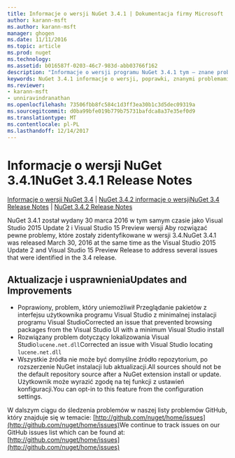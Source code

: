 ```yaml
---
title: Informacje o wersji NuGet 3.4.1 | Dokumentacja firmy Microsoft
author: karann-msft
ms.author: karann-msft
manager: ghogen
ms.date: 11/11/2016
ms.topic: article
ms.prod: nuget
ms.technology: 
ms.assetid: b016587f-0203-46c7-983d-abb03766f162
description: "Informacje o wersji programu NuGet 3.4.1 tym — znane problemy, poprawki, dodatkowe funkcje i dcr."
keywords: NuGet 3.4.1 informacje o wersji, poprawki, znanymi problemami, nowe funkcje, dcr
ms.reviewer:
- karann-msft
- unniravindranathan
ms.openlocfilehash: 73506fbb8fc584c1d3ff3ea30b1c3d5dec09319a
ms.sourcegitcommit: d0ba99bfe019b779b75731bafdca8a37e35ef0d9
ms.translationtype: MT
ms.contentlocale: pl-PL
ms.lasthandoff: 12/14/2017
---
```

# <a name="nuget-341-release-notes"></a><span data-ttu-id="e1276-104">Informacje o wersji NuGet 3.4.1</span><span class="sxs-lookup"><span data-stu-id="e1276-104">NuGet 3.4.1 Release Notes</span></span>

<span data-ttu-id="e1276-105">[Informacje o wersji NuGet 3.4](../release-notes/nuget-3.4.md) | [NuGet 3.4.2 informacje o wersji](../release-notes/nuget-3.4.2.md)</span><span class="sxs-lookup"><span data-stu-id="e1276-105">[NuGet 3.4 Release Notes](../release-notes/nuget-3.4.md) | [NuGet 3.4.2 Release Notes](../release-notes/nuget-3.4.2.md)</span></span>

<span data-ttu-id="e1276-106">NuGet 3.4.1 został wydany 30 marca 2016 w tym samym czasie jako Visual Studio 2015 Update 2 i Visual Studio 15 Preview wersji Aby rozwiązać pewne problemy, które zostały zidentyfikowane w wersji 3.4.</span><span class="sxs-lookup"><span data-stu-id="e1276-106">NuGet 3.4.1 was released March 30, 2016 at the same time as the Visual Studio 2015 Update 2 and Visual Studio 15 Preview Release to address several issues that were identified in the 3.4 release.</span></span>

## <a name="updates-and-improvements"></a><span data-ttu-id="e1276-107">Aktualizacje i usprawnienia</span><span class="sxs-lookup"><span data-stu-id="e1276-107">Updates and Improvements</span></span>

* <span data-ttu-id="e1276-108">Poprawiony, problem, który uniemożliwił Przeglądanie pakietów z interfejsu użytkownika programu Visual Studio z minimalnej instalacji programu Visual Studio</span><span class="sxs-lookup"><span data-stu-id="e1276-108">Corrected an issue that prevented browsing packages from the Visual Studio UI with a minimum Visual Studio install</span></span>
* <span data-ttu-id="e1276-109">Rozwiązany problem dotyczący lokalizowania Visual Studio`lucene.net.dll`</span><span class="sxs-lookup"><span data-stu-id="e1276-109">Corrected an issue with Visual Studio locating `lucene.net.dll`</span></span>
* <span data-ttu-id="e1276-110">Wszystkie źródła nie może być domyślne źródło repozytorium, po rozszerzenie NuGet instalacji lub aktualizacji.</span><span class="sxs-lookup"><span data-stu-id="e1276-110">All sources should not be the default repository source after a NuGet extension install or update.</span></span>  <span data-ttu-id="e1276-111">Użytkownik może wyrazić zgodę na tej funkcji z ustawień konfiguracji.</span><span class="sxs-lookup"><span data-stu-id="e1276-111">You can opt-in to this feature from the configuration settings.</span></span>

<span data-ttu-id="e1276-112">W dalszym ciągu do śledzenia problemów w naszej listy problemów GitHub, który znajduje się w temacie: [http://github.com/nuget/home/issues](http://github.com/nuget/home/issues)</span><span class="sxs-lookup"><span data-stu-id="e1276-112">We continue to track issues on our GitHub issues list which can be found at: [http://github.com/nuget/home/issues](http://github.com/nuget/home/issues)</span></span>